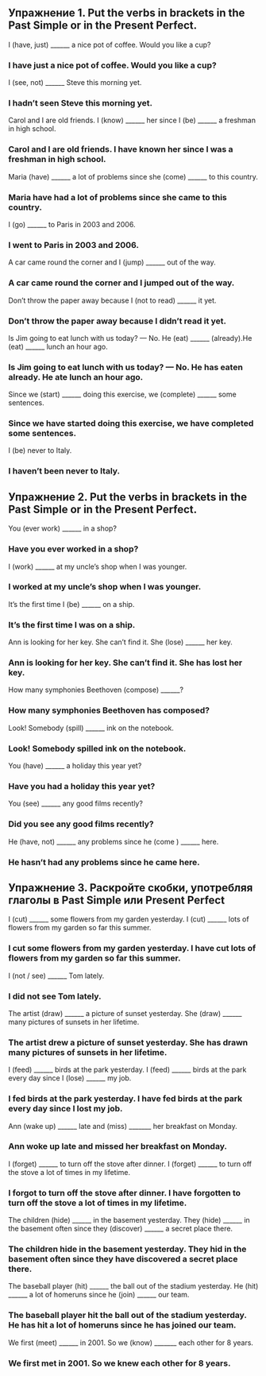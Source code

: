 ## Упражнение 1. Put the verbs in brackets in the Past Simple or in the Present Perfect.
I (have, just) ______ a nice pot of coffee. Would you like a cup?
### I have just a nice pot of coffee. Would you like a cup?
I (see, not) ______ Steve this morning yet.
### I hadn’t seen Steve this morning yet.
Carol and I are old friends. I (know) ______ her since I (be) ______ a freshman in high school.
### Carol and I are old friends. I have known her since I was a freshman in high school.
Maria (have) ______ a lot of problems since she (come) ______ to this country.
### Maria have had a lot of problems since she came to this country.
I (go) ______ to Paris in 2003 and 2006.
### I went to Paris in 2003 and 2006.
A car came round the corner and I (jump) ______ out of the way.
### A car came round the corner and I jumped out of the way.
Don’t throw the paper away because I (not to read) ______ it yet.
### Don’t throw the paper away because I didn’t read it yet.
Is Jim going to eat lunch with us today? — No. He (eat) ______ (already).He (eat) ______ lunch an hour ago.
### Is Jim going to eat lunch with us today? — No. He has eaten already. He ate lunch an hour ago.
Since we (start) ______ doing this exercise, we (complete) ______ some sentences.
### Since we have started doing this exercise, we have completed some sentences.
I (be) never to Italy.
### I haven’t been never to Italy.

## Упражнение 2. Put the verbs in brackets in the Past Simple or in the Present Perfect.
You (ever work) ______ in a shop?
### Have you ever worked in a shop?
I (work) ______ at my uncle’s shop when I was younger.
### I worked at my uncle’s shop when I was younger.
It’s the first time I (be) ______ on a ship.
### It’s the first time I was on a ship.
Ann is looking for her key. She can’t find it. She (lose) ______ her key.
### Ann is looking for her key. She can’t find it. She has lost her key.
How many symphonies Beethoven (compose) ______?
### How many symphonies Beethoven has composed?
Look! Somebody (spill) ______ ink on the notebook.
### Look! Somebody spilled ink on the notebook.
You (have) ______ a holiday this year yet?
### Have you had a holiday this year yet?
You (see) ______ any good films recently?
### Did you see any good films recently?
He (have, not) ______ any problems since he (come ) ______ here.
### He hasn’t had any problems since he came here.

## Упражнение 3. Раскройте скобки, употребляя глаголы в Past Simple или Present Perfect
I (cut) ______ some flowers from my garden yesterday. I (cut) ______ lots of flowers from my garden so far this summer.
### I cut some flowers from my garden yesterday. I have cut lots of flowers from my garden so far this summer.

I (not / see) ______ Tom lately.
### I did not see Tom lately.
The artist (draw) ______ a picture of sunset yesterday. She (draw) ______ many pictures of sunsets in her lifetime.
### The artist drew a picture of sunset yesterday. She has drawn many pictures of sunsets in her lifetime.
I (feed) ______ birds at the park yesterday. I (feed) ______ birds at the park every day since I (lose) ______ my job.
### I fed birds at the park yesterday. I have fed birds at the park every day since I lost my job.
Ann (wake up) ______ late and (miss) _______ her breakfast on Monday.
### Ann woke up late and missed her breakfast on Monday.
I (forget) ______ to turn off the stove after dinner. I (forget) ______ to turn off the stove a lot of times in my lifetime.
### I forgot to turn off the stove after dinner. I have forgotten  to turn off the stove a lot of times in my lifetime.
The children (hide) ______ in the basement yesterday. They (hide) ______ in the basement often since they (discover) ______ a secret place there.
### The children hide in the basement yesterday. They hid in the basement often since they have discovered a secret place there.
The baseball player (hit) ______ the ball out of the stadium yesterday. He (hit) ______ a lot of homeruns since he (join) ______ our team.
### The baseball player hit the ball out of the stadium yesterday. He has hit a lot of homeruns since he has joined our team.
We first (meet) ______ in 2001. So we (know) _______ each other for 8 years.
### We first met in 2001. So we knew each other for 8 years.
